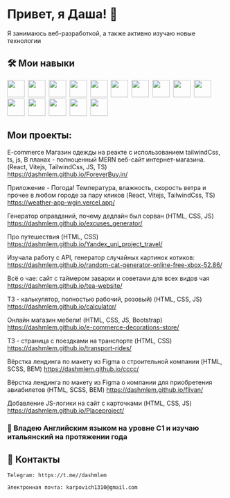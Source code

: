 #  Привет, я Даша! 👋

Я занимаюсь веб-разработкой, а также активно изучаю новые технологии


## 🛠 Мои навыки

<img src="https://cdn.jsdelivr.net/gh/devicons/devicon@latest/icons/html5/html5-plain-wordmark.svg" width="40" height="40" />&nbsp;
<img src="https://cdn.jsdelivr.net/gh/devicons/devicon@latest/icons/css3/css3-plain-wordmark.svg" width="40" height="40" />&nbsp;
<img src="https://cdn.jsdelivr.net/gh/devicons/devicon@latest/icons/sass/sass-original.svg" width="40" height="40"  />&nbsp;
<img src="https://cdn.jsdelivr.net/gh/devicons/devicon@latest/icons/tailwindcss/tailwindcss-original.svg" width="40" height="40"  />&nbsp;
<img src="https://cdn.jsdelivr.net/gh/devicons/devicon@latest/icons/javascript/javascript-original.svg" width="40" height="40" />&nbsp;
<img src="https://cdn.jsdelivr.net/gh/devicons/devicon@latest/icons/vuejs/vuejs-original.svg" width="40" height="40"  />&nbsp;
<img src="https://cdn.jsdelivr.net/gh/devicons/devicon@latest/icons/nextjs/nextjs-original.svg" width="40" height="40"  />&nbsp;
<img src="https://cdn.jsdelivr.net/gh/devicons/devicon@latest/icons/react/react-original.svg" width="40" height="40"  />&nbsp;
<img src="https://cdn.jsdelivr.net/gh/devicons/devicon@latest/icons/typescript/typescript-original.svg" width="40" height="40" />&nbsp;
<img src="https://cdn.jsdelivr.net/gh/devicons/devicon@latest/icons/vitejs/vitejs-original.svg" width="40" height="40"  />&nbsp;
<img src="https://cdn.jsdelivr.net/gh/devicons/devicon@latest/icons/bootstrap/bootstrap-original.svg" width="40" height="40"  />&nbsp;
<img src="https://cdn.jsdelivr.net/gh/devicons/devicon@latest/icons/figma/figma-original.svg" width="40" height="40" />&nbsp;
<img src="https://cdn.jsdelivr.net/gh/devicons/devicon@latest/icons/python/python-original-wordmark.svg" width="40" height="40" />&nbsp;
<img src="https://cdn.jsdelivr.net/gh/devicons/devicon@latest/icons/docker/docker-original.svg" width="40" height="40" />&nbsp;
<img src="https://cdn.jsdelivr.net/gh/devicons/devicon@latest/icons/git/git-original.svg" width="40" height="40"  />&nbsp;

## Мои проекты:
E-commerce Магазин одежды на реакте с использованием tailwindCss, ts, js, В планах - полноценный MERN веб-сайт интернет-магазина. (React, Vitejs, TailwindCss, JS, TS)
https://dashmlem.github.io/ForeverBuy.in/

Приложение - Погода! Температура, влажность, скорость ветра и прочее в любом городе за пару кликов (React, Vitejs, TailwindCss, TS)
https://weather-app-wgin.vercel.app/

Генератор оправданий, почему дедлайн был сорван (HTML, CSS, JS)
 https://dashmlem.github.io/excuses_generator/
 
Про путешествия (HTML, CSS)
 https://dashmlem.github.io/Yandex_uni_project_travel/
 
Изучала работу с API, генератор случайных картинок котиков:
 https://dashmlem.github.io/random-cat-generator-online-free-xbox-52.86/           

Всё о чае: сайт с таймером заварки и советами для всех видов чая
 https://dashmlem.github.io/tea-website/

ТЗ - калькулятор, полностью рабочий, розовый) (HTML, CSS, JS)
 https://dashmlem.github.io/calculator/

Онлайн магазин мебели! (HTML, CSS, JS, Bootstrap)
 https://dashmlem.github.io/e-commerce-decorations-store/

ТЗ - страница с поездками на транспорте (HTML, CSS)
 https://dashmlem.github.io/transport-rides/ 

Вёрстка лендинга по макету из Figma о строительной компании (HTML, SCSS, BEM)
 https://dashmlem.github.io/cccc/

Вёрстка лендинга по макету из Figma о компании для приобретения авиабилетов (HTML, SCSS, BEM)
 https://dashmlem.github.io/flivan/
 
Добавление JS-логики на сайт с карточками (HTML, CSS, JS)
 https://dashmlem.github.io/Placeproject/
### 🔆 Владею Английским языком на уровне C1 и изучаю итальянский на протяжении года


## 🔗 Контакты

    Telegram: https://t.me//dashmlem

    Электронная почта: karpovich1310@gmail.com


